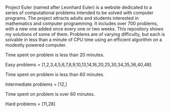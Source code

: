 Project Euler (named after Leonhard Euler) is a website dedicated to a series of computational problems intended to be solved with computer programs.
The project attracts adults and students interested in mathematics and computer programming.
It includes over 700 problems, with a new one added once every one or two weeks. This repository shows my solutions of some of them.
Problems are of varying difficulty, but each is solvable in less than a minute of CPU time using an efficient algorithm on a modestly powered computer.

Time spent on problem is less than 20 minutes.

Easy problems = [1,2,3,4,5,6,7,8,9,10,13,14,16,20,25,30,34,35,36,40,48]

Time spent on problem is less than 60 minutes.

Intermediate problems = [12,]

Time spent on problem is over 60 minutes.

Hard problems = [11,28]


